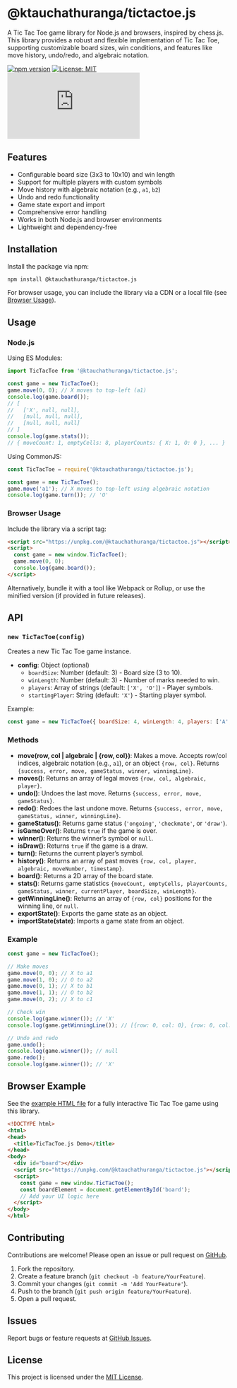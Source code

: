 # @ktauchathuranga/tictactoe.js

A Tic Tac Toe game library for Node.js and browsers, inspired by chess.js. This library provides a robust and flexible implementation of Tic Tac Toe, supporting customizable board sizes, win conditions, and features like move history, undo/redo, and algebraic notation.

[![npm version](https://img.shields.io/npm/v/@ktauchathuranga/tictactoe.js.svg)](https://www.npmjs.com/package/@ktauchathuranga/tictactoe.js)
[![License: MIT](https://img.shields.io/badge/License-MIT-yellow.svg)](https://opensource.org/licenses/MIT)
[![GitHub issues](https://img.shields.io/github/issues/ktauchathuranga/tictactoe.js)](https://github.com/ktauchathuranga/tictactoe.js/issues)

## Features
- Configurable board size (3x3 to 10x10) and win length
- Support for multiple players with custom symbols
- Move history with algebraic notation (e.g., `a1`, `b2`)
- Undo and redo functionality
- Game state export and import
- Comprehensive error handling
- Works in both Node.js and browser environments
- Lightweight and dependency-free

## Installation

Install the package via npm:

```bash
npm install @ktauchathuranga/tictactoe.js
```

For browser usage, you can include the library via a CDN or a local file (see [Browser Usage](#browser-usage)).

## Usage

### Node.js

Using ES Modules:

```javascript
import TicTacToe from '@ktauchathuranga/tictactoe.js';

const game = new TicTacToe();
game.move(0, 0); // X moves to top-left (a1)
console.log(game.board());
// [
//   ['X', null, null],
//   [null, null, null],
//   [null, null, null]
// ]
console.log(game.stats());
// { moveCount: 1, emptyCells: 8, playerCounts: { X: 1, O: 0 }, ... }
```

Using CommonJS:

```javascript
const TicTacToe = require('@ktauchathuranga/tictactoe.js');

const game = new TicTacToe();
game.move('a1'); // X moves to top-left using algebraic notation
console.log(game.turn()); // 'O'
```

### Browser Usage

Include the library via a script tag:

```html
<script src="https://unpkg.com/@ktauchathuranga/tictactoe.js"></script>
<script>
  const game = new window.TicTacToe();
  game.move(0, 0);
  console.log(game.board());
</script>
```

Alternatively, bundle it with a tool like Webpack or Rollup, or use the minified version (if provided in future releases).

## API

### `new TicTacToe(config)`

Creates a new Tic Tac Toe game instance.

- **config**: Object (optional)
  - `boardSize`: Number (default: 3) - Board size (3 to 10).
  - `winLength`: Number (default: 3) - Number of marks needed to win.
  - `players`: Array of strings (default: `['X', 'O']`) - Player symbols.
  - `startingPlayer`: String (default: `'X'`) - Starting player symbol.

Example:
```javascript
const game = new TicTacToe({ boardSize: 4, winLength: 4, players: ['A', 'B'], startingPlayer: 'A' });
```

### Methods

- **move(row, col | algebraic | {row, col})**: Makes a move. Accepts row/col indices, algebraic notation (e.g., `a1`), or an object `{row, col}`. Returns `{success, error, move, gameStatus, winner, winningLine}`.
- **moves()**: Returns an array of legal moves `{row, col, algebraic, player}`.
- **undo()**: Undoes the last move. Returns `{success, error, move, gameStatus}`.
- **redo()**: Redoes the last undone move. Returns `{success, error, move, gameStatus, winner, winningLine}`.
- **gameStatus()**: Returns game status (`'ongoing'`, `'checkmate'`, or `'draw'`).
- **isGameOver()**: Returns `true` if the game is over.
- **winner()**: Returns the winner’s symbol or `null`.
- **isDraw()**: Returns `true` if the game is a draw.
- **turn()**: Returns the current player’s symbol.
- **history()**: Returns an array of past moves `{row, col, player, algebraic, moveNumber, timestamp}`.
- **board()**: Returns a 2D array of the board state.
- **stats()**: Returns game statistics `{moveCount, emptyCells, playerCounts, gameStatus, winner, currentPlayer, boardSize, winLength}`.
- **getWinningLine()**: Returns an array of `{row, col}` positions for the winning line, or `null`.
- **exportState()**: Exports the game state as an object.
- **importState(state)**: Imports a game state from an object.

### Example

```javascript
const game = new TicTacToe();

// Make moves
game.move(0, 0); // X to a1
game.move(1, 0); // O to a2
game.move(0, 1); // X to b1
game.move(1, 1); // O to b2
game.move(0, 2); // X to c1

// Check win
console.log(game.winner()); // 'X'
console.log(game.getWinningLine()); // [{row: 0, col: 0}, {row: 0, col: 1}, {row: 0, col: 2}]

// Undo and redo
game.undo();
console.log(game.winner()); // null
game.redo();
console.log(game.winner()); // 'X'
```

## Browser Example

See the [example HTML file](https://github.com/ktauchathuranga/tictactoe.js/blob/main/index.html) for a fully interactive Tic Tac Toe game using this library.

```html
<!DOCTYPE html>
<html>
<head>
  <title>TicTacToe.js Demo</title>
</head>
<body>
  <div id="board"></div>
  <script src="https://unpkg.com/@ktauchathuranga/tictactoe.js"></script>
  <script>
    const game = new window.TicTacToe();
    const boardElement = document.getElementById('board');
    // Add your UI logic here
  </script>
</body>
</html>
```

## Contributing

Contributions are welcome! Please open an issue or pull request on [GitHub](https://github.com/ktauchathuranga/tictactoe.js).

1. Fork the repository.
2. Create a feature branch (`git checkout -b feature/YourFeature`).
3. Commit your changes (`git commit -m 'Add YourFeature'`).
4. Push to the branch (`git push origin feature/YourFeature`).
5. Open a pull request.

## Issues

Report bugs or feature requests at [GitHub Issues](https://github.com/ktauchathuranga/tictactoe.js/issues).

## License

This project is licensed under the [MIT License](LICENSE).

